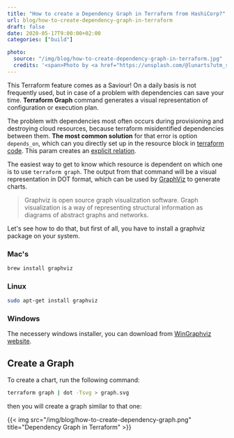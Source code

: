 ```yaml
---
title: "How to create a Dependency Graph in Terraform from HashiCorp?"
url: blog/how-to-create-dependency-graph-in-terraform
draft: false
date: 2020-05-17T9:00:00+02:00
categories: ["build"]

photo:
  source: "/img/blog/how-to-create-dependency-graph-in-terraform.jpg"
  credits: '<span>Photo by <a href="https://unsplash.com/@lunarts?utm_source=unsplash&amp;utm_medium=referral&amp;utm_content=creditCopyText">Volodymyr Hryshchenko</a> on <a href="https://unsplash.com/?utm_source=unsplash&amp;utm_medium=referral&amp;utm_content=creditCopyText">Unsplash</a></span>'
---
```


This Terraform feature comes as a Saviour! On a daily basis is not frequently used, but in case of a problem with dependencies can save your time. **Terraform Graph** command generates a visual representation of configuration or execution plan.

<!--more-->

The problem with dependencies most often occurs during provisioning and destroying cloud resources, because terraform misidentified dependencies between them. **The most common solution** for that error is option `depends_on`, which can you directly set up in the resource block in [terraform code](https://www.terraform.io/docs/configuration/resources.html#resource-dependencies). This param creates an [explicit relation](https://learn.hashicorp.com/terraform/getting-started/dependencies#implicit-and-explicit-dependencies).

The easiest way to get to know which resource is dependent on which one is to use `terraform graph`. The output from that command will be a visual representation in DOT format, which can be used by [GraphViz](http://www.graphviz.org/) to generate charts.

> Graphviz is open source graph visualization software. Graph visualization is a way of representing structural information as diagrams of abstract graphs and networks.

Let's see how to do that, but first of all, you have to install a graphviz package on your system.

### Mac's

```bash
brew install graphviz
```

### Linux

```bash
sudo apt-get install graphviz
```

### Windows

The necessery windows installer, you can download from [WinGraphviz website](http://wingraphviz.sourceforge.net/wingraphviz/).

## Create a Graph

To create a chart, run the following command:

```bash
terraform graph | dot -Tsvg > graph.svg
```

then you will create a graph similar to that one:

{{< img src="/img/blog/how-to-create-dependency-graph.png" title="Dependency Graph in Terraform" >}}
